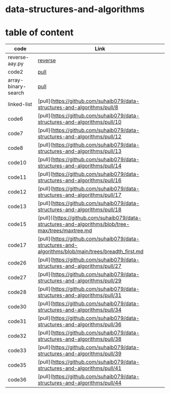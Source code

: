 # data-structures-and-algorithms

# table of content 

|code       |Link       |
|-----------|-----------|
|reverse-aay.py   |[reverse](https://github.com/suhaib079/data-structures-and-algorithms/pull/1)|
|code2   |[pull](https://github.com/suhaib079/data-structures-and-algorithms/pull/2)|
|array-binary-search   |[pull](https://github.com/suhaib079/data-structures-and-algorithms/pull/5)|
|linked-list  |[pull](https://github.com/suhaib079/data-structures-and-algorithms/pull/8|
|code6  |[pull](https://github.com/suhaib079/data-structures-and-algorithms/pull/10|
|code7 |[pull](https://github.com/suhaib079/data-structures-and-algorithms/pull/12|
|code8 |[pull](https://github.com/suhaib079/data-structures-and-algorithms/pull/13|
|code10 |[pull](https://github.com/suhaib079/data-structures-and-algorithms/pull/14|
|code11 |[pull](https://github.com/suhaib079/data-structures-and-algorithms/pull/16|
|code12 |[pull](https://github.com/suhaib079/data-structures-and-algorithms/pull/17|
|code13 |[pull](https://github.com/suhaib079/data-structures-and-algorithms/pull/18|
|code15 |[pull]((https://github.com/suhaib079/data-structures-and-algorithms/blob/tree-max/trees/maxtree.md|
|code17 |[pull](https://github.com/suhaib079/data-structures-and-algorithms/blob/main/trees/breadth_first.md|
|code26 |[pull](https://github.com/suhaib079/data-structures-and-algorithms/pull/27|
|code27 |[pull](https://github.com/suhaib079/data-structures-and-algorithms/pull/29|
|code28 |[pull](https://github.com/suhaib079/data-structures-and-algorithms/pull/31|
|code30 |[pull](https://github.com/suhaib079/data-structures-and-algorithms/pull/34|
|code31 |[pull](https://github.com/suhaib079/data-structures-and-algorithms/pull/36|
|code32 |[pull](https://github.com/suhaib079/data-structures-and-algorithms/pull/38|
|code33 |[pull](https://github.com/suhaib079/data-structures-and-algorithms/pull/39|
|code35 |[pull](https://github.com/suhaib079/data-structures-and-algorithms/pull/41|
|code36 |[pull](https://github.com/suhaib079/data-structures-and-algorithms/pull/44|





